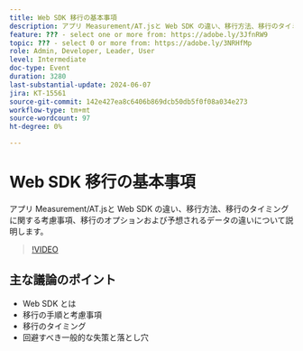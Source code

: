 ```yaml
---
title: Web SDK 移行の基本事項
description: アプリ Measurement/AT.jsと Web SDK の違い、移行方法、移行のタイミングに関する考慮事項、移行のオプションと予想されるデータの違いについて説明します。主な論点 – Web SDK とは？ 移行の手順と考慮事項移行のタイミング回避すべき一般的な失策と落とし穴
feature: ??? - select one or more from: https://adobe.ly/3JfnRW9
topic: ??? - select 0 or more from: https://adobe.ly/3NRHfMp
role: Admin, Developer, Leader, User
level: Intermediate
doc-type: Event
duration: 3280
last-substantial-update: 2024-06-07
jira: KT-15561
source-git-commit: 142e427ea8c6406b869dcb50db5f0f08a034e273
workflow-type: tm+mt
source-wordcount: 97
ht-degree: 0%

---
```



# Web SDK 移行の基本事項

アプリ Measurement/AT.jsと Web SDK の違い、移行方法、移行のタイミングに関する考慮事項、移行のオプションおよび予想されるデータの違いについて説明します。

>[!VIDEO](https://video.tv.adobe.com/v/3429291/?learn=on)

## 主な議論のポイント

* Web SDK とは
* 移行の手順と考慮事項
* 移行のタイミング
* 回避すべき一般的な失策と落とし穴

